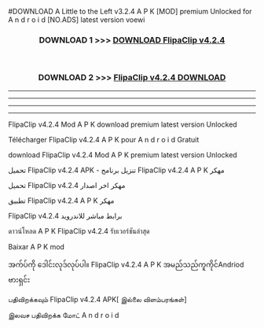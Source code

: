 #DOWNLOAD A Little to the Left v3.2.4 A P K [MOD] premium Unlocked for A n d r o i d [NO.ADS] latest version voewi 



<div align="center">

<h3>DOWNLOAD 1 >>> <a href="https://downloadmod1.web.app/?judul=FlipaClip v4.2.4">DOWNLOAD FlipaClip v4.2.4</a></h3><br>

<h3>DOWNLOAD 2 >>> <a href="https://downloadmod1.web.app/?judul=FlipaClip v4.2.4">FlipaClip v4.2.4 DOWNLOAD </a></h3>

</div>


----------------------------------------------------------

----------------------------------------------------------

----------------------------------------------------------

----------------------------------------------------------


FlipaClip v4.2.4 Mod A P K download premium latest version Unlocked

Télécharger FlipaClip v4.2.4 A P K pour A n d r o i d Gratuit

download FlipaClip v4.2.4 Mod A P K premium latest version Unlocked

تحميل FlipaClip v4.2.4 APK - تنزيل برنامج FlipaClip v4.2.4 A P K مهكر

تحميل FlipaClip v4.2.4 مهكر اخر اصدار

تطبيق FlipaClip v4.2.4 A P K مهكر

FlipaClip v4.2.4 برابط مباشر للاندرويد

ดาวน์โหลด A P K FlipaClip v4.2.4 รับเวอร์ชันล่าสุด

Baixar A P K mod

အက်ပ်ကို ဒေါင်းလုဒ်လုပ်ပါ။ FlipaClip v4.2.4 A P K အမည်သည်ကူကိုင်Andriod ဗားရှင်း

பதிவிறக்கவும் FlipaClip v4.2.4 APK[ இல்லை விளம்பரங்கள்] 
 
இலவச பதிவிறக்க மோட் A n d r o i d



